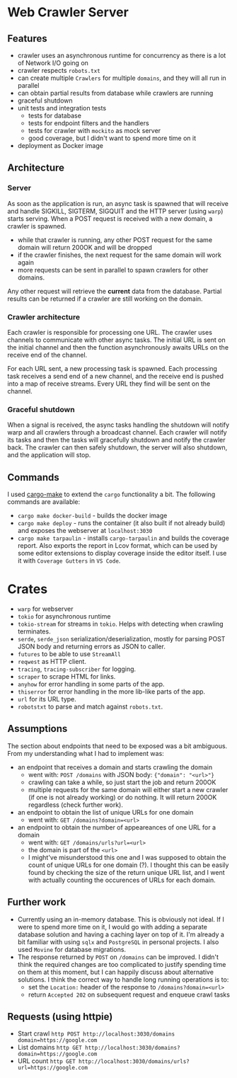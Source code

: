 # Web Crawler Server

## Features

* crawler uses an asynchronous runtime for concurrency as there is a lot of Network I/O going on
* crawler respects `robots.txt`
* can create multiple `Crawlers` for multiple `domains`, and they will all run in parallel
* can obtain partial results from database while crawlers are running
* graceful shutdown
* unit tests and integration tests
    * tests for database
    * tests for endpoint filters and the handlers
    * tests for crawler with `mockito` as mock server
    * good coverage, but I didn't want to spend more time on it
* deployment as Docker image

## Architecture

### Server
As soon as the application is run, an async task is spawned that will receive and handle SIGKILL, SIGTERM, SIGQUIT and the HTTP server (using `warp`) starts serving. When a POST request is received with a new domain, a crawler is spawned.
* while that crawler is running, any other POST request for the same domain will return 200OK and will be dropped
* if the crawler finishes, the next request for the same domain will work again
* more requests can be sent in parallel to spawn crawlers for other domains.

Any other request will retrieve the **current** data from the database. Partial results can be returned if a crawler are still working on the domain.

### Crawler architecture

Each crawler is responsible for processing one URL. The crawler uses channels to communicate with other async tasks. The initial URL is sent on the initial channel and then the function asynchronously awaits URLs on the receive end of the channel.

For each URL sent, a new processing task is spawned. Each processing task receives a send end of a new channel, and the receive end is pushed into a map of receive streams. Every URL they find will be sent on the channel.

### Graceful shutdown

When a signal is received, the async tasks handling the shutdown will notify warp and all crawlers through a broadcast channel. Each crawler will notify its tasks and then the tasks will gracefully shutdown and notify the crawler back. The crawler can then safely shutdown, the server will also shutdown, and the application will stop.

## Commands

I used [cargo-make](https://crates.io/crates/cargo-make) to extend the `cargo` functionality a bit. The following commands are available:
* `cargo make docker-build` - builds the docker image
* `cargo make deploy` - runs the container (it also built if not already build) and exposes the webserver at `localhost:3030`
* `cargo make tarpaulin` - installs `cargo-tarpaulin` and builds the coverage report. Also exports the report in Lcov format, which can be used by some editor extensions to display coverage inside the editor itself. I use it with `Coverage Gutters` in `VS Code`.

# Crates

* `warp` for webserver
* `tokio` for asynchronous runtime
* `tokio-stream` for streams in `tokio`. Helps with detecting when crawling terminates.
* `serde`, `serde_json` serialization/deserialization, mostly for parsing POST JSON body and returning errors as JSON to caller.
* `futures` to be able to use `StreamAll`
* `reqwest` as HTTP client.
* `tracing`, `tracing-subscriber` for logging.
* `scraper` to scrape HTML for links.
* `anyhow` for error handling in some parts of the app.
* `thiserror` for error handling in the more lib-like parts of the app.
* `url` for its URL type.
* `robotstxt` to parse and match against `robots.txt`.

## Assumptions

The section about endpoints that need to be exposed was a bit ambiguous. From my understanding what I had to implement was:
* an endpoint that receives a domain and starts crawling the domain
    * went with: `POST /domains` with JSON body: `{"domain": "<url>"}`
    * crawling can take a while, so just start the job and return 200OK
    * multiple requests for the same domain will either start a new crawler (if one is not already working) or do nothing. It will return 200OK regardless (check further work).
* an endpoint to obtain the list of unique URLs for one domain
    * went with: `GET /domains?domain=<url>`
* an endpoint to obtain the number of appeareances of one URL for a domain
    * went with: `GET /domains/urls?url=<url>`
    * the domain is part of the `<url>`
    * I might've misunderstood this one and I was supposed to obtain the count of unique URLs for one domain (?). I thought this can be easily found by checking the size of the return unique URL list, and I went with actually counting the occurences of URLs for each domain.

## Further work

* Currently using an in-memory database. This is obviously not ideal. If I were to spend more time on it, I would go with adding a separate database solution and having a caching layer on top of it. I'm already a bit familiar with using `sqlx` and `PostgreSQL` in personal projects. I also used `Movine` for database migrations.
* The response returned by `POST` on `/domains` can be improved. I didn't think the required changes are too complicated to justify spending time on them at this moment, but I can happily discuss about alternative solutions. I think the correct way to handle long running operations is to:
    * set the `Location:` header of the response to `/domains?domain=<url>`
    * return `Accepted 202` on subsequent request and enqueue crawl tasks

## Requests (using httpie)

* Start crawl
`http POST http://localhost:3030/domains domain=https://google.com`
* List domains
`http GET http://localhost:3030/domains?domain=https://google.com`
* URL count
`http GET http://localhost:3030/domains/urls?url=https://google.com`